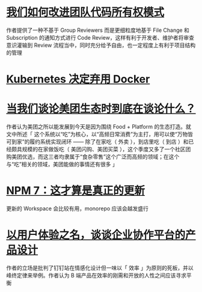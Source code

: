 # [我们如何改进团队代码所有权模式](https://mp.weixin.qq.com/s/M39LxZAgBFefIsUzq6La8A)

作者提供了一种不基于 Group Reviewers 而是更细粒度地基于 File Change 和 Subscription 的通知方式进行 Code Review，这样有利于开发者、维护者将审查意识灌输到 Review 流程当中，同时充分给予自由，也一定程度上有利于项目结构的管理

# [Kubernetes 决定弃用 Docker](https://mp.weixin.qq.com/s/TcLe_Sq0p2uyGZg9FKEanA)

# [当我们谈论美团生态时到底在谈论什么？](https://mp.weixin.qq.com/s/OC_YEkv7pd57IyjTvMwQ8Q)

作者认为美团之所以能发展到今天是因为围绕 Food + Platform 的生态打造。就文中所述「 这个系统以“吃”为核心，以“高频日常消费”为主打，用可以使“万物皆可到家”的履约系统实现闭环 —— 除了在家吃（ 外卖 ），到店里吃（ 到店 ）和已经颇具规模的在家做饭吃（ 美团闪购、美团买菜 ），这个季度又多了一个社区团购美团优选，而这三者均隶属于“食杂零售”这个广泛而高频的领域；在这个与“吃”相关的领域，美团能做的事情还有很多 」

# [NPM 7：这才算是真正的更新](https://mp.weixin.qq.com/s/b60GxkCWA_adjUuO-kT13Q)

更新的 Workspace 会比较有用，monorepo 应该会越发盛行

# [以用户体验之名，谈谈企业协作平台的产品设计](https://mp.weixin.qq.com/s/RsPPcxNVbiLfTXf1CbLx1A)

作者的立场是批判了钉钉站在情感化设计但一味以「 效率 」为原则的死板，并以峰终定律来举例。作者认为 B 端产品在效率的刚需和开放的人性之间应该寻求平衡
